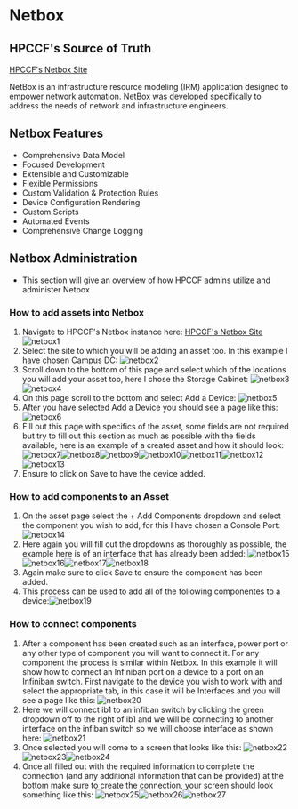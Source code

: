 # Netbox
## HPCCF's Source of Truth
[HPCCF's Netbox Site](https://netbox.hpc.ucdavis.edu/dcim/sites/)

NetBox is an infrastructure resource modeling (IRM) application designed to empower network automation. NetBox was developed specifically to address the needs of network and infrastructure engineers.

## Netbox Features

- Comprehensive Data Model
- Focused Development
- Extensible and Customizable
- Flexible Permissions
- Custom Validation & Protection Rules
- Device Configuration Rendering
- Custom Scripts
- Automated Events
- Comprehensive Change Logging

## Netbox Administration

- This section will give an overview of how HPCCF admins utilize and administer Netbox

### How to add assets into Netbox

1. Navigate to HPCCF's Netbox instance here: [HPCCF's Netbox Site](https://netbox.hpc.ucdavis.edu/dcim/sites/) ![netbox1](../img/netbox1.jpeg)
2. Select the site to which you will be adding an asset too. In this example I have chosen Campus DC: ![netbox2](../img/netbox2.jpeg)
3. Scroll down to the bottom of this page and select which of the locations you will add your asset too, here I chose the Storage Cabinet: ![netbox3](../img/netbox3.jpeg) ![netbox4](../img/netbox4.jpeg)
4. On this page scroll to the bottom and select Add a Device: ![netbox5](../img/netbox5.jpeg)
5. After you have selected Add a Device you should see a page like this: ![netbox6](../img/netbox6.jpeg)
6. Fill out this page with specifics of the asset, some fields are not required but try to fill out this section as much as possible with the fields available, here is an example of a created asset and how it should look: ![netbox7](../img/netbox7.jpeg)![netbox8](../img/netbox8.jpeg)![netbox9](../img/netbox9.jpeg)![netbox10](../img/netbox10.jpeg)![netbox11](../img/netbox11.jpeg)![netbox12](../img/netbox12.jpeg)![netbox13](../img/netbox13.jpeg)
7. Ensure to click on Save to have the device added.

### How to add components to an Asset

1. On the asset page select the + Add Components dropdown and select the component you wish to add, for this I have chosen a Console Port: ![netbox14](../img/netbox14.jpeg)
2. Here again you will fill out the dropdowns as thoroughly as possible, the example here is of an interface that has already been added: ![netbox15](../img/netbox15.jpeg)![netbox16](../img/netbox16.jpeg)![netbox17](../img/netbox17.jpeg)![netbox18](../img/netbox18.jpeg)
3. Again make sure to click Save to ensure the component has been added.
4. This process can be used to add all of the following componentes to a device:![netbox19](../img/netbox19.jpeg)

### How to connect components

1. After a component has been created such as an interface, power port or any other type of component you will want to connect it. For any component the process is similar within Netbox. In this example it will show how to connect an Infiniban port on a device to a port on an Infiniban switch. First navigate to the device you wish to work with and select the appropriate tab, in this case it will be Interfaces and you will see a page like this: ![netbox20](../img/netbox20.jpeg)
2. Here we will connect ib1 to an infiban switch by clicking the green dropdown off to the right of ib1 and we will be connecting to another interface on the infiban switch so we will choose interface as shown here: ![netbox21](../img/netbox21.jpeg)
3. Once selected you will come to a screen that looks like this: ![netbox22](../img/netbox22.jpeg)![netbox23](../img/netbox23.jpeg)![netbox24](../img/netbox24.jpeg)
4. Once all filled out with the required information to complete the connection (and any additional information that can be provided) at the bottom make sure to create the connection, your screen should look something like this: ![netbox25](../img/netbox25.jpeg)![netbox26](../img/netbox26.jpeg)![netbox27](../img/netbox27.jpeg)